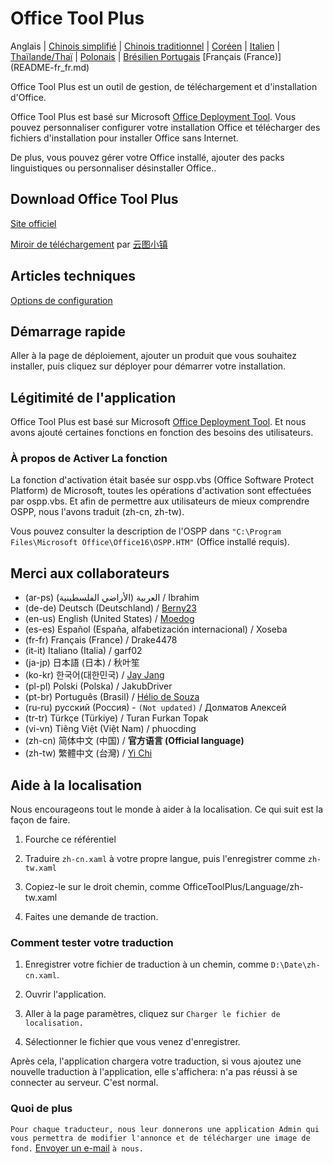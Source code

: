 # Office Tool Plus

Anglais | [Chinois simplifié](/README-zh_cn.md) | [Chinois traditionnel](/README-zh_tw.md) | [Coréen](/README-ko_kr.md) | [Italien](/README-it_it.md) | [Thaïlande/Thaï](/README-th_th.md) | [Polonais](/README-pl_pl.md) | [Brésilien Portugais](/README-pt_br.md) [Français (France)] (README-fr_fr.md)

Office Tool Plus est un outil de gestion, de téléchargement et d'installation d'Office.

Office Tool Plus est basé sur Microsoft [Office Deployment Tool](https://docs.microsoft.com/en-us/DeployOffice/overview-of-the-office-2016-deployment-tool). Vous pouvez personnaliser configurer votre installation Office et télécharger des fichiers d'installation pour installer Office sans Internet.

De plus, vous pouvez gérer votre Office installé, ajouter des packs linguistiques ou personnaliser désinstaller Office..

## Download Office Tool Plus

[Site officiel](https://otp.landian.vip/)

[Miroir de téléchargement](https://delivery.yuntu.dev/office-tool/) par [云图小镇](https://www.yuntu.dev/)

## Articles techniques

[Options de configuration](https://docs.microsoft.com/en-us/DeployOffice/configuration-options-for-the-office-2016-deployment-tool)

## Démarrage rapide

Aller à la page de déploiement, ajouter un produit que vous souhaitez installer, puis cliquez sur déployer pour démarrer votre installation.

## Légitimité de l'application

Office Tool Plus est basé sur Microsoft [Office Deployment Tool](https://docs.microsoft.com/en-us/DeployOffice/overview-of-the-office-2016-deployment-tool). Et nous avons ajouté certaines fonctions en fonction des besoins des utilisateurs.

### À propos de Activer La fonction

La fonction d'activation était basée sur ospp.vbs (Office Software Protect Platform) de Microsoft, toutes les opérations d'activation sont effectuées par ospp.vbs. Et afin de permettre aux utilisateurs de mieux comprendre OSPP, nous l'avons traduit (zh-cn, zh-tw).

Vous pouvez consulter la description de l'OSPP dans ````"C:\Program Files\Microsoft Office\Office16\OSPP.HTM"```` (Office installé requis).

## Merci aux collaborateurs

- (ar-ps) العربية (الأراضي الفلسطينية) / Ibrahim
- (de-de) Deutsch (Deutschland) / [Berny23](https://steamcommunity.com/id/Berny23)
- (en-us) English (United States) / [Moedog](https://prprpr.love)
- (es-es) Español (España, alfabetización internacional) / Xoseba
- (fr-fr) Français (France) / Drake4478
- (it-it) Italiano (Italia) / garf02
- (ja-jp) 日本語 (日本) / 秋叶笙
- (ko-kr) 한국어(대한민국) / [Jay Jang](https://github.com/yaeyaya)
- (pl-pl) Polski (Polska) / JakubDriver
- (pt-br) Português (Brasil) / [Hélio de Souza](https://sway.office.com/RVue6qySNJ2DzYrs?ref=Link)
- (ru-ru) русский (Россия) - `(Not updated)` / Долматов Алексей
- (tr-tr) Türkçe (Türkiye) / Turan Furkan Topak
- (vi-vn) Tiêng Việt (Việt Nam) / phuocding
- (zh-cn) 简体中文 (中国) / **官方语言 (Official language)**
- (zh-tw) 繁體中文 (台灣) / [Yi Chi](https://github.com/chiyi4488)

## Aide à la localisation

Nous encourageons tout le monde à aider à la localisation. Ce qui suit est la façon de faire.

1. Fourche ce référentiel

2. Traduire ````zh-cn.xaml```` à votre propre langue, puis l'enregistrer comme ````zh-tw.xaml````

3. Copiez-le sur le droit chemin, comme OfficeToolPlus/Language/zh-tw.xaml

4. Faites une demande de traction.

### Comment tester votre traduction

1. Enregistrer votre fichier de traduction à un chemin, comme ````D:\Date\zh-cn.xaml````.

2. Ouvrir l'application.

3. Aller à la page paramètres, cliquez sur ````Charger le fichier de localisation.````

4. Sélectionner le fichier que vous venez d'enregistrer.

Après cela, l'application chargera votre traduction, si vous ajoutez une nouvelle traduction à l'application, elle s'affichera: n'a pas réussi à se connecter au serveur. C'est normal.

### Quoi de plus

````Pour chaque traducteur, nous leur donnerons une application Admin qui vous permettra de modifier l'annonce et de télécharger une image de fond.```` [Envoyer un e-mail](mailto:yerong@coolhub.top) ````à nous.````
